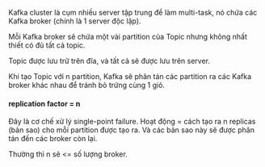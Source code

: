 Kafka cluster là cụm nhiều server tập trung để làm multi-task, nó chứa các Kafka broker (chính là 1 server độc lập).

Mỗi Kafka broker sẽ chứa một vài partition của Topic nhưng không nhất thiết có đủ tất cả topic.

Topic được lưu trữ trên đĩa, và tất cả sẽ được lưu trên server.

Khi tạo Topic với n partition, Kafka sẽ phân tán các partition ra các Kafka broker khác nhau để tránh bỏ trứng cùng 1 giỏ.

#### replication factor = n
Đây là cơ chế xử lý single-point failure.
Hoạt động = cách tạo ra n replicas (bản sao) cho mỗi partition được tạo ra.
Và các bản sao này sẽ được phân tán đến các broker còn lại.

Thường thì n sẽ <= số lượng broker.

